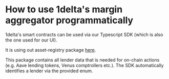 # How to use 1delta's margin aggregator programmatically

1delta's smart contracts can be used via our Typescript SDK (which is also the one used for our UI).

It is using out asset-registry package [here](https://www.npmjs.com/package/@1delta/asset-registry).

This package contains all lender data that is needed for on-chain actions (e.g. Aave lending tokens, Venus comptrollers etc.). The SDK automatically identifies a lender via the provided enum.
